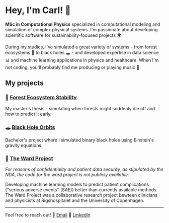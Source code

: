 # Hey, I'm Carl! 👋

**MSc in Computational Physics** specialized in computational modeling and simulation of complex physical systems. I'm passionate about developing scientific software for sustainability-focused projects 🌍.

During my studies, I've simulated a great variety of systems - from forest ecosystems 🌲 to black holes 🕳️ - and developed expertise in data science 📊 and machine learning applications in physics and healthcare. When I'm not coding, you'll probably find me producing or playing music 🎵.

## My projects

### 🌳 [Forest Ecosystem Stability](https://github.com/carlivas/Forest-Ecosystem-Stability.git) 
My master's thesis - simulating when forests might suddenly die off and how to predict it early.

### 🕳️ [Black Hole Orbits](https://github.com/carlivas/Binary-Black-Hole-Orbitals.git)
Bachelor's project where I simulated binary black holes using Einstein's gravity equations.

### 🏥 [The Ward Project]()
*For reasons of confidentiality and patient data security, as stipulated by the NDA, the code for the ward project is not publicly available.*

Developing machine learning models to predict patient complications ("serious adverse events" (SAE)) better than currently available methods. The Ward Project was a collaborative research project bewteen clinicians and physicists at Rigshospitalet and the University of Copenhagen.

<!--
### 🎲 [Other stuff](link-to-projects)
Various physics simulations and hobby projects.
-->
---

Feel free to reach out!
📧 [Email](carlaskehave@outlook.com)
💼 [LinkedIn](www.linkedin.com/in/carl-ivarsen-askehave-822b27214)
